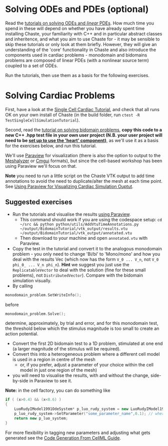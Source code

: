 <!--
# Writing a simple test

Create a new test file in `heart/test`. Name your new file `Test[Something].hpp`.

Read the tutorial on [writing tests](https://chaste.github.io/docs/user-tutorials/writingtests/). 
Write a simple test that, for example, calculates $\sum_{n=1}^N \frac{1}{n^2}$, for some large $N$, and uses

```
TS_ASSERT_DELTA(my_answer, right_answer, tolerance);
```
to verify that the answer is $\frac{\pi^2}{6}$, to within some tolerance. 

**Note 1:** Recall that in C or C++, if `n>1` is an `int`/`unsigned` `1/(n*n)` will be zero - to get the expected answer, you must write `1.0/(n*n)`

**Note 2:** pi is `M_PI`
-->

# Solving ODEs and PDEs (optional)

Read the [tutorials on solving ODEs and *linear* PDEs](https://chaste.github.io/docs/user-tutorials/). How much time you spend in these will depend on whether you have already spent time installing Chaste, your familiarity with C++ and in particular abstract classes and inheritence, and what you aim to use Chaste for - it may be sensible to skip these tutorials or only look at them briefly. However, they will give an understanding of the 'core' functionality in Chaste and also introduce the components used in cardiac problems - monodomain and bidomains problems are composed of linear PDEs (with a nonlinear source term) coupled to a set of ODEs.

Run the tutorials, then use them as a basis for the following exercises.

# Solving Cardiac Problems

First, have a look at the [Single Cell Cardiac Tutorial](https://chaste.github.io/docs/user-tutorials/singlecellsimulation/), and check that all runs OK on your own install of Chaste (in the build folder, run `ctest -R TestSingleCellSimulationTutorial`).

Second, read the [tutorial on solving bidomain problems](https://chaste.github.io/docs/user-tutorials/runningbidomainsimulations/), **copy this code to a new C++ .hpp test file in your own user project (N.B. your user project will need to be [set up to use the 'heart' component](https://chaste.github.io/docs/user-guides/user-projects/#user-project-guide))**, as we'll use it as a basis for the exercises below, and run this tutorial.

We'll use [Paraview](https://www.paraview.org/) for visualization (there is also the option to output to the [Meshalyzer](https://git.opencarp.org/openCARP/meshalyzer) or [Cmgui](https://github.com/cmiss/cmgui) formats), but since the cell-based workshop has been using Paraview we'll focus on that.

**Note** you need to run a little script on the Chaste VTK output to add time annotations to avoid the need to duplicate/alter the mesh at each time point. See [Using Paraview for Visualizing Cardiac Simulation Ouptut](https://chaste.github.io/docs/user-guides/visualisation-guides/paraview-for-cardiac/).

## Suggested exercises

* Run the tutorials and visualise the results [using Paraview](https://chaste.github.io/docs/user-guides/visualisation-guides/paraview-for-cardiac/).
  * This command should work if you are using the codespace setup: `cd ~/src && python python/utils/AddVtuTimeAnnotations.py ~/output/BidomainTutorial/vtk_output/results.vtu ~/output/BidomainTutorial/vtk_output/annotated.vtu`
  * Then download to your machine and open `annotated.vtu` with Paraview.
* Copy the test in the tutorial and convert it to the analogous monodomain problem - you only need to change 'Bi/bi' to 'Mono/mono' and how you deal with the results Vec
  (which now has the form `V_0 ... V_n`, not `V_0 phi_0_ ... V_n phi_n`). 
**Hint** we suggest you just use the `ReplicatableVector` to deal with the solution (fine for these small problems), not `DistributedVector`). 
Compare with the bidomain simulation visually.
* By calling 
```cpp
monodomain_problem.SetWriteInfo();
```
 before 
```cpp
monodomain_problem.Solve();
```
determine, approximately, by trial and error, and for this monodomain test, the threshold below which the stimulus magnitude is too small to create an action potential. 

* Convert the first 2D bidomain test to a 1D problem, stimulated at one end (a larger magnitude of the stimulus will be required).
* Convert this into a heterogeneous problem where a different cell model is used in a region in centre of the mesh
  * or, if you prefer, adjust a parameter of your choice within the cell model in just one region of the mesh)
* you will need to visualise the results, with and without the change, side-by-side in Paraview to see it. 

**Note:** in the cell factory, you can do something like

```cpp
if ( (x>0.4) && (x<0.6) )
{
    LuoRudyIModel1991OdeSystem* p_luo_rudy_system = new LuoRudyIModel1991OdeSystem(mpSolver, mpZeroStimulus);
    p_luo_rudy_system->SetParameter("some_parameter_name",0.1); // where the parameter names can be seen by looking in the auto-generated model .hpp files.
    return new p_luo_system;
}
```

For more flexibility in tagging new parameters and adjusting what gets generated see the 
[Code Generation From CellML Guide](https://chaste.github.io/docs/user-guides/code-generation-from-cellml/).
